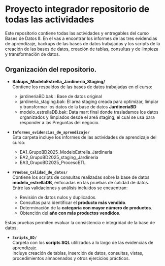 #  Proyecto integrador repositorio de todas las actividades

Este repositorio contiene todas las actividades y entregables del curso Bases de Datos II.
En el vas a encontrar los informes de las tres evidencias de aprendizaje, backups de las bases de datos trabajadas y los scripts 
de la creación de las bases de datos, creación de tablas, consultas y de limpieza y transformación de datos.

## Organización del repositorio.

- **Bakups_ModeloEstrella_Jardineria_Staging/**  
  Contiene los respaldos de las bases de datos trabajadas en el curso:
  - jardineriaBD.bak : Base de datos original
  - jardineria_staging.bak: El area staging creada para optimizar, limpiar y transformar los datos de la base de datos **JardineriaBD**
  - modelo_estrellaDB.bak: Data mart final donde trasladamos los datos organizados y limpiados desde el areá staging, el cual se usa para responder a las
    Preguntas del negocio. 
  

- **`Informes_evidencias_de_aprendizaje/`**  
  Esta carpeta incluye los informes de las actividades de aprendizaje del curso:
  
    - EA1_GrupoBD2025_ModeloEstrella_Jardineria
    - EA2_GrupoBD2025_staging_Jardineria
    - EA3_GrupoBD2025_ProcesoETL

- **`Pruebas_Calidad_de_datos/`**  
  Contiene los scripts de consultas realizadas sobre la base de datos **modelo_estrellaDB**, enfocadas en las pruebas de calidad de datos.  
  Entre las validaciones y análisis incluidos se encuentran:  

  - Revisión de datos nulos y duplicados.  
  - Consultas para identificar el **producto más vendido**.  
  - Determinación de la **categoría con mayor número de productos**.  
  - Obtención del **año con más productos vendidos**.  

Estas pruebas permiten evaluar la consistencia e integridad de la base de datos.

- **`Scripts_BD/`**  
  Carpeta con los **scripts SQL** utilizados a lo largo de las evidencias de aprendizaje.  
  Incluye creación de tablas, inserción de datos, consultas, vistas, procedimientos almacenados y otros ejercicios prácticos.



